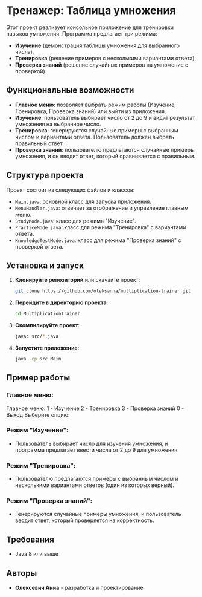 # Тренажер: Таблица умножения

Этот проект реализует консольное приложение для тренировки навыков умножения. Программа предлагает три режима: 
- **Изучение** (демонстрация таблицы умножения для выбранного числа),
- **Тренировка** (решение примеров с несколькими вариантами ответа),
- **Проверка знаний** (решение случайных примеров на умножение с проверкой).

## Функциональные возможности

- **Главное меню**: позволяет выбрать режим работы (Изучение, Тренировка, Проверка знаний) или выйти из приложения.
- **Изучение**: пользователь выбирает число от 2 до 9 и видит результат умножения на выбранное число.
- **Тренировка**: генерируются случайные примеры с выбранным числом и вариантами ответа. Пользователь должен выбрать правильный ответ.
- **Проверка знаний**: пользователю предлагаются случайные примеры умножения, и он вводит ответ, который сравнивается с правильным.

## Структура проекта

Проект состоит из следующих файлов и классов:

- `Main.java`: основной класс для запуска приложения.
- `MenuHandler.java`: отвечает за отображение и управление главным меню.
- `StudyMode.java`: класс для режима "Изучение".
- `PracticeMode.java`: класс для режима "Тренировка" с вариантами ответа.
- `KnowledgeTestMode.java`: класс для режима "Проверка знаний" с проверкой ответа.

## Установка и запуск

1. **Клонируйте репозиторий** или скачайте проект:
    ```bash
    git clone https://github.com/oleksanna/multiplication-trainer.git
    ```
2. **Перейдите в директорию проекта**:
    ```bash
    cd MultiplicationTrainer
    ```

3. **Скомпилируйте проект**:
    ```bash
    javac src/*.java
    ```

4. **Запустите приложение**:
    ```bash
    java -cp src Main
    ```

## Пример работы

### Главное меню:
Главное меню: 1 - Изучение 2 - Тренировка 3 - Проверка знаний 0 - Выход Выберите опцию:

### Режим "Изучение":
- Пользователь выбирает число для изучения умножения, и программа предлагает ввести числа от 2 до 9 для умножения.

### Режим "Тренировка":
- Пользователю предлагаются примеры с выбранным числом и несколькими вариантами ответов (один из которых верный).

### Режим "Проверка знаний":
- Генерируются случайные примеры умножения, и пользователь вводит ответ, который проверяется на корректность.

## Требования

- Java 8 или выше

## Авторы

- **Олексевич Анна** - разработка и проектирование
